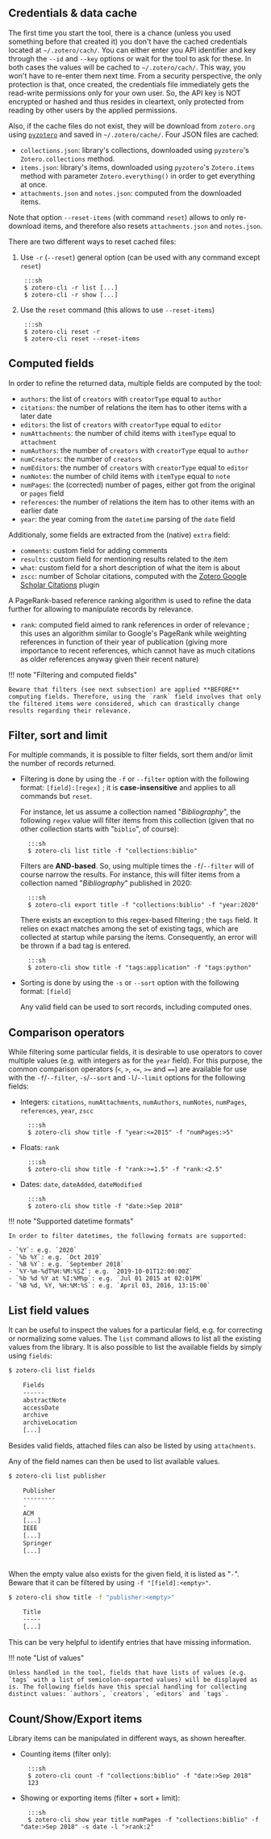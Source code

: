 ## Credentials & data cache

The first time you start the tool, there is a chance (unless you used something before that created it) you don't have the cached credentials located at `~/.zotero/cach/`. You can either enter you API identifier and key through the `--id` and `--key` options or wait for the tool to ask for these. In both cases the values will be cached to `~/.zotero/cach/`. This way, you won't have to re-enter them next time. From a security perspective, the only protection is that, once created, the credentials file immediately gets the read-write permissions only for your own user. So, the API key is NOT encrypted or hashed and thus resides in cleartext, only protected from reading by other users by the applied permissions.

Also, if the cache files do not exist, they will be download from `zotero.org` using [`pyzotero`](https://github.com/urschrei/pyzotero) and saved in `~/.zotero/cache/`. Four JSON files are cached:

- `collections.json`: library's collections, downloaded using `pyzotero`'s `Zotero.collections` method. 
- `items.json`: library's items, downloaded using `pyzotero`'s `Zotero.items` method with parameter `Zotero.everything()` in order to get everything at once.
- `attachments.json` and `notes.json`: computed from the downloaded items.

Note that option `--reset-items` (with command `reset`) allows to only re-download items, and therefore also resets `attachments.json` and `notes.json`.

There are two different ways to reset cached files:

1. Use `-r` (`--reset`) general option (can be used with any command except `reset`)

        :::sh
        $ zotero-cli -r list [...]
        $ zotero-cli -r show [...]

2. Use the `reset` command (this allows to use `--reset-items`)

        :::sh
        $ zotero-cli reset -r
        $ zotero-cli reset --reset-items

## Computed fields

In order to refine the returned data, multiple fields are computed by the tool:

  - `authors`: the list of `creators` with `creatorType` equal to `author`
  - `citations`: the number of relations the item has to other items with a later date
  - `editors`: the list of `creators` with `creatorType` equal to `editor`
  - `numAttachments`: the number of child items with `itemType` equal to `attachment`
  - `numAuthors`: the number of `creators` with `creatorType` equal to `author`
  - `numCreators`: the number of `creators`
  - `numEditors`: the number of `creators` with `creatorType` equal to `editor`
  - `numNotes`: the number of child items with `itemType` equal to `note`
  - `numPages`: the (corrected) number of pages, either got from the original or `pages` field
  - `references`: the number of relations the item has to other items with an earlier date
  - `year`: the year coming from the `datetime` parsing of the `date` field

Additionaly, some fields are extracted from the (native) `extra` field:

  - `comments`: custom field for adding comments
  - `results`: custom field for mentioning results related to the item
  - `what`: custom field for a short description of what the item is about
  - `zscc`: number of Scholar citations, computed with the [Zotero Google Scholar Citations](https://github.com/beloglazov/zotero-scholar-citations) plugin

A PageRank-based reference ranking algorithm is used to refine the data further for allowing to manipulate records by relevance.

  - `rank`: computed field aimed to rank references in order of relevance ; this uses an algorithm similar to Google's PageRank while weighting references in function of their year of publication (giving more importance to recent references, which cannot have as much citations as older references anyway given their recent nature)

!!! note "Filtering and computed fields"
    
    Beware that filters (see next subsection) are applied **BEFORE** computing fields. Therefore, using the `rank` field involves that only the filtered items were considered, which can drastically change results regarding their relevance.

## Filter, sort and limit

For multiple commands, it is possible to filter fields, sort them and/or limit the number of records returned.

- Filtering is done by using the `-f` or `--filter` option with the following format: `[field]:[regex]` ; it is **case-insensitive** and applies to all commands but `reset`.

    For instance, let us assume a collection named "*Bibliography*", the following `regex` value will filter items from this collection (given that no other collection starts with "`biblio`", of course):
    
        :::sh
        $ zotero-cli list title -f "collections:biblio"
    
    Filters are **AND-based**. So, using multiple times the `-f`/`--filter` will of course narrow the results. For instance, this will filter items from a collection named "*Bibliography*" published in 2020:
    
        :::sh
        $ zotero-cli export title -f "collections:biblio" -f "year:2020"
    
    There exists an exception to this regex-based filtering ; the `tags` field. It relies on exact matches among the set of existing tags, which are collected at startup while parsing the items. Consequently, an error will be thrown if a bad tag is entered.
    
        :::sh
        $ zotero-cli show title -f "tags:application" -f "tags:python"

- Sorting is done by using the `-s` or `--sort` option with the following format: `[field]`

    Any valid field can be used to sort records, including computed ones.

## Comparison operators

While filtering some particular fields, it is desirable to use operators to cover multiple values (e.g. with integers as for the `year` field). For this purpose, the common comparison operators (`<`, `>`, `<=`, `>=` and `==`) are available for use with the `-f`/`--filter`, `-s`/`--sort` and `-l`/`--limit` options for the following fields:

- Integers: `citations`, `numAttachments`, `numAuthors`, `numNotes`, `numPages`, `references`, `year`, `zscc`

        :::sh
        $ zotero-cli show title -f "year:<=2015" -f "numPages:>5"

- Floats: `rank`

        :::sh
        $ zotero-cli show title -f "rank:>=1.5" -f "rank:<2.5"

- Dates: `date`, `dateAdded`, `dateModified`

        :::sh
        $ zotero-cli show title -f "date:>Sep 2018"

!!! note "Supported datetime formats"
    
    In order to filter datetimes, the following formats are supported: 
    
    - `%Y`: e.g. `2020`
    - `%b %Y`: e.g. `Oct 2019`
    - `%B %Y`: e.g. `September 2018`
    - `%Y-%m-%dT%H:%M:%SZ`: e.g. `2019-10-01T12:00:00Z`
    - `%b %d %Y at %I:%M%p`: e.g. `Jul 01 2015 at 02:01PM`
    - `%B %d, %Y, %H:%M:%S`: e.g. `April 03, 2016, 13:15:00`

## List field values

It can be useful to inspect the values for a particular field, e.g. for correcting or normalizing some values. The `list` command allows to list all the existing values from the library. It is also possible to list the available fields by simply using `fields`:

```sh
$ zotero-cli list fields

    Fields              
    ------              
    abstractNote        
    accessDate          
    archive             
    archiveLocation     
    [...]

```

Besides valid fields, attached files can also be listed by using `attachments`.

Any of the field names can then be used to list available values.

```sh
$ zotero-cli list publisher

    Publisher                 
    ---------                 
    -                         
    ACM          
    [...]
    IEEE
    [...]
    Springer
    [...]
             
```

When the empty value also exists for the given field, it is listed as "`-`". Beware that it can be filtered by using `-f "[field]:<empty>"`.

```sh
$ zotero-cli show title -f "publisher:<empty>"

    Title                                                                                                     
    -----
    [...]

```

This can be very helpful to identify entries that have missing information.

!!! note "List of values"
    
    Unless handled in the tool, fields that have lists of values (e.g. `tags` with a list of semicolon-separted values) will be displayed as is. The following fields have this special handling for collecting distinct values: `authors`, `creators`, `editors` and `tags`.

## Count/Show/Export items

Library items can be manipulated in different ways, as shown hereafter.

- Counting items (filter only):

        :::sh
        $ zotero-cli count -f "collections:biblio" -f "date:>Sep 2018"
        123

- Showing or exporting items (filter + sort + limit):

        :::sh
        $ zotero-cli show year title numPages -f "collections:biblio" -f "date:>Sep 2018" -s date -l ">rank:2"

